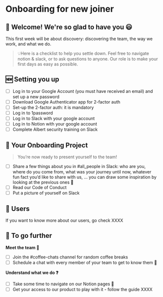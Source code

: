 # Onboarding for new joiner

## 💜 Welcome! We're so glad to have you 😃

This first week will be about discovery: discovering the team, the way
we work, and what we do.

> 💡Here is a checklist to help you settle down. Feel free to navigate
> notion & slack, or to ask questions to anyone. Our role is to make
> your first days as easy as possible.

## 🆕 Setting you up

- [ ]  Log in to your Google Account (you must have received an email) and set up a new password
- [ ]  Download Google Authenticator app for 2-factor auth
- [ ]  Set-up the 2-factor auth: it is mandatory
- [ ]  Log in to 1password
- [ ]  Log in to Slack with your google account
- [ ]  Log in to Notion with your google account
- [ ]  Complete Albert security training on Slack

## 👷 Your Onboarding Project

> You’re now ready to present yourself to the team!


- [ ] Share a few things about you in #all_people in Slack: who are
you, where do you come from, what was your journey until now, whatever
fun fact you’d like to share with us, … you can draw some inspiration
by looking at the previous ones 🙂
- [ ]  Read our Code of Conduct
- [ ]  Put a picture of yourself on Slack

## 👥 Users

If you want to know more about our users, go check XXXX

## 🚀 To go further

**Meet the team 🤝**

- [ ]  Join the #coffee-chats channel for random coffee breaks
- [ ]  Schedule a chat with every member of your team to get to know them 💜

**Understand what we do ❓**

- [ ]  Take some time to navigate on our Notion pages 🧭
- [ ]  Get your access to our product to play with it - follow the guide XXXX
